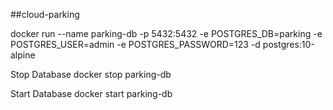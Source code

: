 ##cloud-parking

docker run --name parking-db -p 5432:5432 -e POSTGRES_DB=parking -e POSTGRES_USER=admin -e POSTGRES_PASSWORD=123 -d postgres:10-alpine

Stop Database
docker stop parking-db

Start Database
docker start parking-db